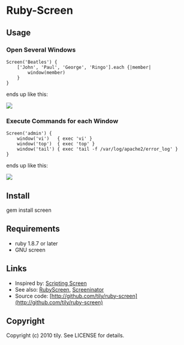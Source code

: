 Ruby-Screen
======

Usage
-------

### Open Several Windows

    Screen('Beatles') {
        ['John', 'Paul', 'George', 'Ringo'].each {|member|
            window(member)
        }
    }

ends up like this:

<img src="http://gyazo.com/a61076d8a6035ea8ed51dd3cc6a7fe13.png" />



### Execute Commands for each Window

    Screen('admin') {
        window('vi')   { exec 'vi' }
        window('top')  { exec 'top' }
        window('tail') { exec 'tail -f /var/log/apache2/error_log' }
    }

ends up like this:

<img src="http://gyazo.com/88d2bf51e72307c33a7b189faf65ebaf.png" />

Install
-------

 gem install screen


Requirements
-------

 * ruby 1.8.7 or later
 * GNU screen

Links
-------

 * Inspired by: [Scripting Screen](http://blog.lathi.net/articles/2008/09/13/scripting-screen)
 * See also: [RubyScreen](http://ruby-screen.rubyforge.org/), [Screeninator](http://github.com/jondruse/screeninator)
 * Source code: [http://github.com/tily/ruby-screen](http://github.com/tily/ruby-screen)

Copyright
-------
Copyright (c) 2010 tily. See LICENSE for details.

